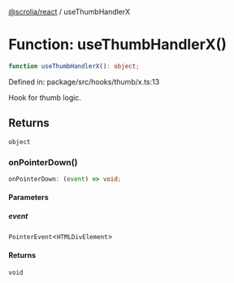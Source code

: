 [@scrolia/react](../README.md) / useThumbHandlerX

# Function: useThumbHandlerX()

```ts
function useThumbHandlerX(): object;
```

Defined in: package/src/hooks/thumb/x.ts:13

Hook for thumb logic.

## Returns

`object`

### onPointerDown()

```ts
onPointerDown: (event) => void;
```

#### Parameters

##### event

`PointerEvent`\<`HTMLDivElement`\>

#### Returns

`void`

